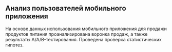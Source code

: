 ## Анализ пользователей мобильного приложения
На основе данных использования мобильного приложения для продажи продуктов питания проанализирована воронка продаж, а также результаты A/A/B-тестирования.
Проведена проверка статистических гипотез.

	
